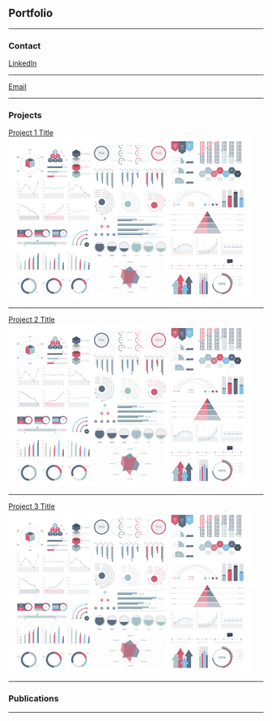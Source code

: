 
## Portfolio
---

### Contact

[LinkedIn](https://www.linkedin.com/in/orchid-chetia-phukan-7ba816169/)

----
[Email](orchidchetiaphukan1@gmail.com)

---

### Projects

[Project 1 Title](/sample_page)
<img src="images/dummy_thumbnail.jpg?raw=true"/>

---
[Project 2 Title](/pdf/sample_presentation.pdf)
<img src="images/dummy_thumbnail.jpg?raw=true"/>

---
[Project 3 Title](http://example.com/)
<img src="images/dummy_thumbnail.jpg?raw=true"/>

---

### Publications


---






